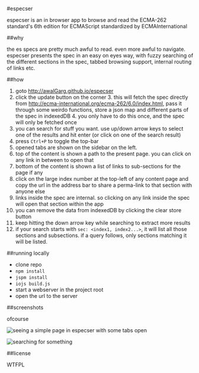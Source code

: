 #especser

especser is an in browser app to browse and read the ECMA-262 standard's 6th edition for ECMAScript standardized by ECMAInternational

##why

the es specs are pretty much awful to read. even more awful to navigate. especser presents the spec in an easy on eyes way, with fuzzy searching of the different sections in the spec, tabbed browsing support, internal routing of links etc.

##how

1. goto http://awalGarg.github.io/especser
2. click the update button on the corner
	3. this will fetch the spec directly from http://ecma-international.org/ecma-262/6.0/index.html, pass it through some weirdo functions, store a json map and different parts of the spec in indexedDB
	4. you only have to do this once, and the spec will only be fetched once
5. you can search for stuff you want. use up/down arrow keys to select one of the results and hit enter (or click on one of the search result)
6. press `Ctrl+P` to toggle the top-bar
7. opened tabs are shown on the sidebar on the left.
8. top of the content is shown a path to the present page. you can click on any link in between to open that
9. bottom of the content is shown a list of links to sub-sections for the page if any
10. click on the large index number at the top-left of any content page and copy the url in the address bar to share a perma-link to that section with anyone else
11. links inside the spec are internal. so clicking on any link inside the spec will open that section within the app
12. you can remove the data from indexedDB by clicking the clear store button
13. keep hitting the down arrow key while searching to extract more results
14. if your search starts with `sec: <index1, index2...>`, it will list all those sections and subsections. if a query follows, only sections matching it will be listed.

##running locally

- clone repo
- `npm install`
- `jspm install`
- `iojs build.js`
- start a webserver in the project root
- open the url to the server

##screenshots

ofcourse

![seeing a simple page in especser with some tabs open](http://i.imgur.com/lkIcVon.png)

![searching for something](http://i.imgur.com/xz0eNK2.png)

##license

WTFPL